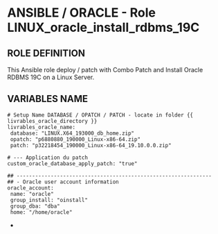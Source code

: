 # ANSIBLE / ORACLE - Role LINUX_oracle_install_rdbms_19C

## ROLE DEFINITION
This Ansible role deploy / patch with Combo Patch and Install Oracle RDBMS 19C on a Linux Server.



## VARIABLES NAME

```
# Setup Name DATABASE / OPATCH / PATCH - locate in folder {{ livrables_oracle_directory }}
livrables_oracle_name:
 database: "LINUX.X64_193000_db_home.zip"
 opatch: "p6880880_190000_Linux-x86-64.zip"
 patch: "p32218454_190000_Linux-x86-64_19.10.0.0.zip"

# --- Application du patch
custom_oracle_database_apply_patch: "true"

## ---------------------------------------------------------------
## - Oracle user account information
oracle_account: 
 name: "oracle"
 group_install: "oinstall"
 group_dba: "dba"
 home: "/home/oracle"
```





- 




